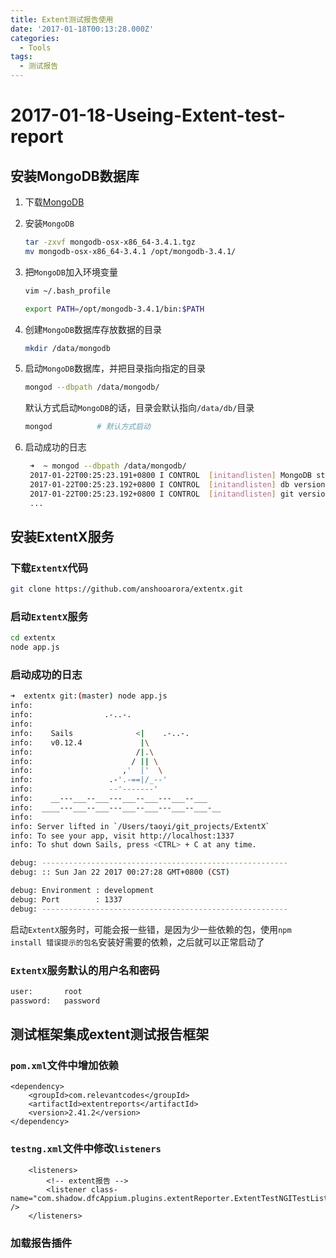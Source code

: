 ```yaml
---
title: Extent测试报告使用
date: '2017-01-18T00:13:28.000Z'
categories:
  - Tools
tags:
  - 测试报告
---
```


# 2017-01-18-Useing-Extent-test-report

## 安装MongoDB数据库

1. 下载[MongoDB](https://fastdl.mongodb.org/osx/mongodb-osx-x86_64-3.4.1.tgz)
2. 安装`MongoDB`

   ```bash
   tar -zxvf mongodb-osx-x86_64-3.4.1.tgz
   mv mongodb-osx-x86_64-3.4.1 /opt/mongodb-3.4.1/
   ```

3. 把`MongoDB`加入环境变量

   ```bash
   vim ~/.bash_profile
   ```

   ```bash
   export PATH=/opt/mongodb-3.4.1/bin:$PATH
   ```

4. 创建`MongoDB`数据库存放数据的目录

   ```bash
   mkdir /data/mongodb
   ```

5. 启动`MongoDB`数据库，并把目录指向指定的目录

   ```bash
   mongod --dbpath /data/mongodb/
   ```

   默认方式启动`MongoDB`的话，目录会默认指向`/data/db/`目录

   ```bash
   mongod          # 默认方式启动
   ```

6. 启动成功的日志

   ```bash
    ➜  ~ mongod --dbpath /data/mongodb/
    2017-01-22T00:25:23.191+0800 I CONTROL  [initandlisten] MongoDB starting : pid=2411 port=27017 dbpath=/data/mongodb/ 64-bit host=TaoYi-Mac.local
    2017-01-22T00:25:23.192+0800 I CONTROL  [initandlisten] db version v3.4.1
    2017-01-22T00:25:23.192+0800 I CONTROL  [initandlisten] git version: 5e103c4f5583e2566a45d740225dc250baacfbd7
    ...
   ```

## 安装ExtentX服务

### 下载`ExtentX`代码

```bash
git clone https://github.com/anshooarora/extentx.git
```

### 启动`ExtentX`服务

```bash
cd extentx
node app.js
```

### 启动成功的日志

```bash
➜  extentx git:(master) node app.js
info:
info:                .-..-.
info:
info:    Sails              <|    .-..-.
info:    v0.12.4             |\
info:                       /|.\
info:                      / || \
info:                    ,'  |'  \
info:                 .-'.-==|/_--'
info:                 --'-------'
info:    __---___--___---___--___---___--___
info:  ____---___--___---___--___---___--___-__
info:
info: Server lifted in `/Users/taoyi/git_projects/ExtentX`
info: To see your app, visit http://localhost:1337
info: To shut down Sails, press <CTRL> + C at any time.

debug: -------------------------------------------------------
debug: :: Sun Jan 22 2017 00:27:28 GMT+0800 (CST)

debug: Environment : development
debug: Port        : 1337
debug: -------------------------------------------------------
```

启动`ExtentX`服务时，可能会报一些错，是因为少一些依赖的包，使用`npm install 错误提示的包名`安装好需要的依赖，之后就可以正常启动了

### `ExtentX`服务默认的用户名和密码

```bash
user:       root
password:   password
```

## 测试框架集成extent测试报告框架

### `pom.xml`文件中增加依赖

```markup
<dependency>
    <groupId>com.relevantcodes</groupId>
    <artifactId>extentreports</artifactId>
    <version>2.41.2</version>
</dependency>
```

### `testng.xml`文件中修改`listeners`

```markup
    <listeners>
        <!-- extent报告 -->
        <listener class-name="com.shadow.dfcAppium.plugins.extentReporter.ExtentTestNGITestListener" />
    </listeners>
```

### 加载报告插件


